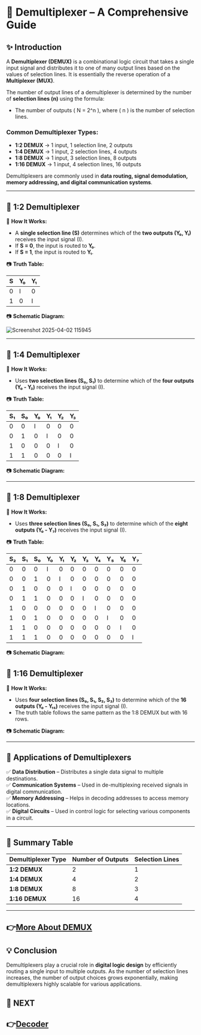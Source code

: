 # 📘 Demultiplexer – A Comprehensive Guide

## ✨ Introduction
A **Demultiplexer (DEMUX)** is a combinational logic circuit that takes a single input signal and distributes it to one of many output lines based on the values of selection lines. It is essentially the reverse operation of a **Multiplexer (MUX)**.

The number of output lines of a demultiplexer is determined by the number of **selection lines (n)** using the formula:

- The number of outputs \( N = 2^n \), where \( n \) is the number of selection lines.

### Common Demultiplexer Types:
- **1:2 DEMUX** → 1 input, 1 selection line, 2 outputs
- **1:4 DEMUX** → 1 input, 2 selection lines, 4 outputs
- **1:8 DEMUX** → 1 input, 3 selection lines, 8 outputs
- **1:16 DEMUX** → 1 input, 4 selection lines, 16 outputs

Demultiplexers are commonly used in **data routing, signal demodulation, memory addressing, and digital communication systems**.

---

## 📌 1:2 Demultiplexer

🔹 **How It Works:**
- A **single selection line (S)** determines which of the **two outputs (Y₀, Y₁)** receives the input signal (I).
- If **S = 0**, the input is routed to **Y₀**.
- If **S = 1**, the input is routed to **Y₁**.

📷 **Truth Table:**

| S  | Y₀ | Y₁ |
|----|----|----|
| 0  | I  | 0  |
| 1  | 0  | I  |

📷 **Schematic Diagram:**

![Screenshot 2025-04-02 115945](https://github.com/user-attachments/assets/e358daa4-0fa8-482e-972a-ff6aacd4c066)

---

## 📌 1:4 Demultiplexer

🔹 **How It Works:**
- Uses **two selection lines (S₀, S₁)** to determine which of the **four outputs (Y₀ - Y₃)** receives the input signal (I).

📷 **Truth Table:**

| S₁ | S₀ | Y₀ | Y₁ | Y₂ | Y₃ |
|----|----|----|----|----|----|
| 0  | 0  | I  | 0  | 0  | 0  |
| 0  | 1  | 0  | I  | 0  | 0  |
| 1  | 0  | 0  | 0  | I  | 0  |
| 1  | 1  | 0  | 0  | 0  | I  |

📷 **Schematic Diagram:**

---

## 📌 1:8 Demultiplexer

🔹 **How It Works:**
- Uses **three selection lines (S₀, S₁, S₂)** to determine which of the **eight outputs (Y₀ - Y₇)** receives the input signal (I).

📷 **Truth Table:**

| S₂ | S₁ | S₀ | Y₀ | Y₁ | Y₂ | Y₃ | Y₄ | Y₅ | Y₆ | Y₇ |
|----|----|----|----|----|----|----|----|----|----|----|
| 0  | 0  | 0  | I  | 0  | 0  | 0  | 0  | 0  | 0  | 0  |
| 0  | 0  | 1  | 0  | I  | 0  | 0  | 0  | 0  | 0  | 0  |
| 0  | 1  | 0  | 0  | 0  | I  | 0  | 0  | 0  | 0  | 0  |
| 0  | 1  | 1  | 0  | 0  | 0  | I  | 0  | 0  | 0  | 0  |
| 1  | 0  | 0  | 0  | 0  | 0  | 0  | I  | 0  | 0  | 0  |
| 1  | 0  | 1  | 0  | 0  | 0  | 0  | 0  | I  | 0  | 0  |
| 1  | 1  | 0  | 0  | 0  | 0  | 0  | 0  | 0  | I  | 0  |
| 1  | 1  | 1  | 0  | 0  | 0  | 0  | 0  | 0  | 0  | I  |

📷 **Schematic Diagram:**

## 📌 1:16 Demultiplexer

🔹 **How It Works:**
- Uses **four selection lines (S₀, S₁, S₂, S₃)** to determine which of the **16 outputs (Y₀ - Y₁₅)** receives the input signal (I).
- The truth table follows the same pattern as the 1:8 DEMUX but with 16 rows.

📷 **Schematic Diagram:**

---

## 📌 Applications of Demultiplexers
✅ **Data Distribution** – Distributes a single data signal to multiple destinations.  
✅ **Communication Systems** – Used in de-multiplexing received signals in digital communication.  
✅ **Memory Addressing** – Helps in decoding addresses to access memory locations.  
✅ **Digital Circuits** – Used in control logic for selecting various components in a circuit.  

---

## 📌 Summary Table

| Demultiplexer Type | Number of Outputs | Selection Lines |
|-------------------|------------------|-----------------|
| **1:2 DEMUX**    | 2                | 1               |
| **1:4 DEMUX**    | 4                | 2               |
| **1:8 DEMUX**    | 8                | 3               |
| **1:16 DEMUX**   | 16               | 4               |

---
**👉[More About DEMUX ](https://www.electronics-tutorials.ws/combination/comb_3.html)**
---
## 💡 Conclusion
Demultiplexers play a crucial role in **digital logic design** by efficiently routing a single input to multiple outputs. As the number of selection lines increases, the number of output choices grows exponentially, making demultiplexers highly scalable for various applications.
## 🔹 NEXT  
**👉[Decoder](../Decoder)**
---
